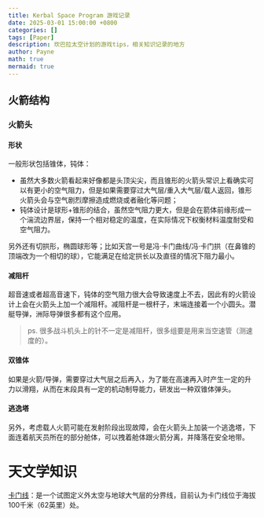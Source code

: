 ```yaml
---
title: Kerbal Space Program 游戏记录
date: 2025-03-01 15:00:00 +0800
categories: []
tags: [Paper]      
description: 坎巴拉太空计划的游戏tips，相关知识记录的地方
author: Payne
math: true
mermaid: true
---
```


## 火箭结构

### 火箭头

#### 形状

一般形状包括锥体，钝体：
- 虽然大多数火箭看起来好像都是头顶尖尖，而且锥形的火箭头常识上看确实可以有更小的空气阻力，但是如果需要穿过大气层/重入大气层/载人返回，锥形火箭头会与空气剧烈摩擦造成燃烧或者融化等问题；
- 钝体设计是球形+锥形的结合，虽然空气阻力更大，但是会在箭体前缘形成一个湍流边界层，保持一个相对稳定的温度，在实际情况下权衡材料温度耐受和空气阻力。

另外还有切拱形，椭圆球形等；比如天宫一号是冯·卡门曲线/冯·卡门拱（在鼻锥的顶端改为一个相切的球），它能满足在给定拱长以及直径的情况下阻力最小。

#### 减阻杆

超音速或者超高音速下，钝体的空气阻力很大会导致速度上不去，因此有的火箭设计上会在火箭头上加一个减阻杆。减阻杆是一根杆子，末端连接着一个小圆头。潜艇导弹，洲际导弹很多都有这个应用。

> ps. 很多战斗机头上的针不一定是减阻杆，很多组要是用来当空速管（测速度的）。

#### 双锥体

如果是火箭/导弹，需要穿过大气层之后再入，为了能在高速再入时产生一定的升力以滑翔，从而在末段具有一定的机动制导能力，研发出一种双锥体弹头。

#### 逃逸塔

另外，考虑载人火箭可能在发射阶段出现故障，会在火箭头上加装一个逃逸塔，下面连着航天员所在的部分舱体，可以拽着舱体跟火箭分离，并降落在安全地带。

# 天文学知识

[卡门线](https://zh.wikipedia.org/wiki/%E5%8D%A1%E9%96%80%E7%B7%9A)：是一个试图定义外太空与地球大气层的分界线，目前认为卡门线位于海拔100千米（62英里）处。